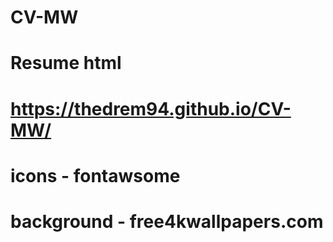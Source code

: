 # CV-MW
# Resume html
# https://thedrem94.github.io/CV-MW/
# icons - fontawsome
# background - free4kwallpapers.com

